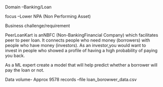 

Domain –Banking/Loan

focus –Lower NPA (Non Performing Asset)

Business challenge/requirement

PeerLoanKart is anNBFC (Non-BankingFinancial Company) which facilitates peer to peer loan. It connects people who need money 
(borrowers) with people who have money (investors). As an investor,you would want to invest in people who showed a profile of having a 
high probability of paying you back. 


As a ML expert create a model that will help predict whether a borrower will pay the loan or not. 


Data volume-
Approx 9578 records –file loan_borowwer_data.csv 
